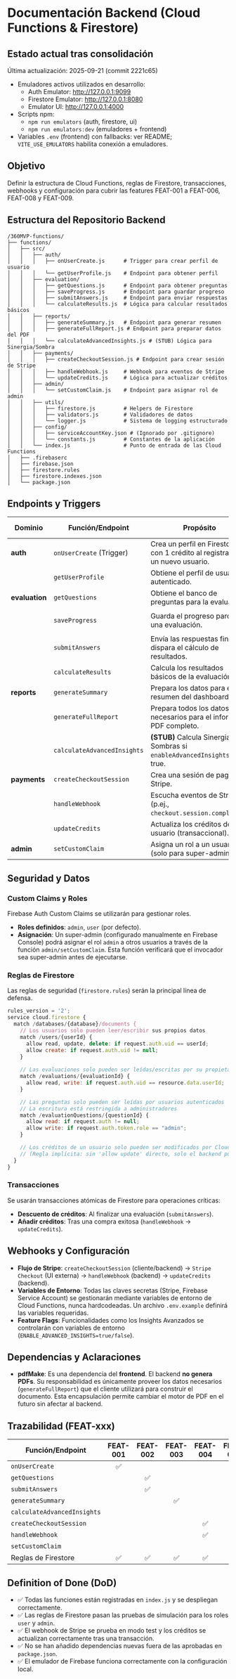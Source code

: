 # Documentación Backend (Cloud Functions & Firestore)

## Estado actual tras consolidación

Última actualización: 2025-09-21 (commit 2221c65)

- Emuladores activos utilizados en desarrollo:
  - Auth Emulator: http://127.0.0.1:9099
  - Firestore Emulator: http://127.0.0.1:8080
  - Emulator UI: http://127.0.0.1:4000
- Scripts npm:
  - `npm run emulators` (auth, firestore, ui)
  - `npm run emulators:dev` (emuladores + frontend)
- Variables `.env` (frontend) con fallbacks: ver README; `VITE_USE_EMULATORS` habilita conexión a emuladores.

## Objetivo
Definir la estructura de Cloud Functions, reglas de Firestore, transacciones, webhooks y configuración para cubrir las features FEAT-001 a FEAT-006, FEAT-008 y FEAT-009.

## Estructura del Repositorio Backend
```
/360MVP-functions/
├── functions/
│   ├── src/
│   │   ├── auth/
│   │   │   ├── onUserCreate.js      # Trigger para crear perfil de usuario
│   │   │   └── getUserProfile.js    # Endpoint para obtener perfil
│   │   ├── evaluation/
│   │   │   ├── getQuestions.js      # Endpoint para obtener preguntas
│   │   │   ├── saveProgress.js      # Endpoint para guardar progreso
│   │   │   ├── submitAnswers.js     # Endpoint para enviar respuestas
│   │   │   └── calculateResults.js  # Lógica para calcular resultados básicos
│   │   ├── reports/
│   │   │   ├── generateSummary.js   # Endpoint para generar resumen
│   │   │   ├── generateFullReport.js # Endpoint para preparar datos del PDF
│   │   │   └── calculateAdvancedInsights.js # (STUB) Lógica para Sinergia/Sombra
│   │   ├── payments/
│   │   │   ├── createCheckoutSession.js # Endpoint para crear sesión de Stripe
│   │   │   ├── handleWebhook.js     # Webhook para eventos de Stripe
│   │   │   └── updateCredits.js     # Lógica para actualizar créditos
│   │   ├── admin/
│   │   │   └── setCustomClaim.js    # Endpoint para asignar rol de admin
│   │   ├── utils/
│   │   │   ├── firestore.js         # Helpers de Firestore
│   │   │   ├── validators.js        # Validadores de datos
│   │   │   └── logger.js            # Sistema de logging estructurado
│   │   ├── config/
│   │   │   ├── serviceAccountKey.json # (Ignorado por .gitignore)
│   │   │   └── constants.js         # Constantes de la aplicación
│   │   └── index.js                 # Punto de entrada de las Cloud Functions
│   ├── .firebaserc
│   ├── firebase.json
│   ├── firestore.rules
│   ├── firestore.indexes.json
│   └── package.json
```

## Endpoints y Triggers

| Dominio      | Función/Endpoint                | Propósito                                                               | Entradas/Salidas esperadas                       |
|--------------|---------------------------------|-------------------------------------------------------------------------|--------------------------------------------------|
| **auth**     | `onUserCreate` (Trigger)        | Crea un perfil en Firestore con 1 crédito al registrarse un nuevo usuario.| `auth.UserRecord` -> `firestore.Document`        |
|              | `getUserProfile`                | Obtiene el perfil de usuario autenticado.                               | Autenticado -> `UserProfile`                     |
| **evaluation**| `getQuestions`                  | Obtiene el banco de preguntas para la evaluación.                       | - -> `EvaluationQuestions[]`                     |
|              | `saveProgress`                  | Guarda el progreso parcial de una evaluación.                           | `{ evaluationId, answers }` -> `{ success: true }` |
|              | `submitAnswers`                 | Envía las respuestas finales y dispara el cálculo de resultados.        | `{ answers }` -> `{ evaluationId }`              |
|              | `calculateResults`              | Calcula los resultados básicos de la evaluación.                        | Interno -> Actualiza `evaluations`               |
| **reports**  | `generateSummary`               | Prepara los datos para el resumen del dashboard.                        | `{ evaluationId }` -> `ReportSummary`            |
|              | `generateFullReport`            | Prepara todos los datos necesarios para el informe PDF completo.        | `{ evaluationId }` -> `FullReportData`           |
|              | `calculateAdvancedInsights`     | **(STUB)** Calcula Sinergia y Sombras si `enableAdvancedInsights` es true.| `{ evaluationId }` -> Actualiza `evaluations`    |
| **payments** | `createCheckoutSession`         | Crea una sesión de pago en Stripe.                                      | `{ productId, quantity }` -> `{ sessionId }`     |
|              | `handleWebhook`                 | Escucha eventos de Stripe (p.ej., `checkout.session.completed`).        | `Stripe.Event` -> Actualiza créditos             |
|              | `updateCredits`                 | Actualiza los créditos del usuario (transaccional).                     | Interno -> Actualiza `users`                     |
| **admin**    | `setCustomClaim`                | Asigna un rol a un usuario (solo para super-admins).                    | `{ uid, role: "admin" }` -> `{ success: true }`  |

## Seguridad y Datos

### Custom Claims y Roles
Firebase Auth Custom Claims se utilizarán para gestionar roles.
- **Roles definidos**: `admin`, `user` (por defecto).
- **Asignación**: Un super-admin (configurado manualmente en Firebase Console) podrá asignar el rol `admin` a otros usuarios a través de la función `admin/setCustomClaim`. Esta función verificará que el invocador sea super-admin antes de ejecutarse.

### Reglas de Firestore
Las reglas de seguridad (`firestore.rules`) serán la principal línea de defensa.
```js
rules_version = '2';
service cloud.firestore {
  match /databases/{database}/documents {
    // Los usuarios solo pueden leer/escribir sus propios datos
    match /users/{userId} {
      allow read, update, delete: if request.auth.uid == userId;
      allow create: if request.auth.uid != null;
    }
    
    // Las evaluaciones solo pueden ser leídas/escritas por su propietario
    match /evaluations/{evaluationId} {
      allow read, write: if request.auth.uid == resource.data.userId;
    }

    // Las preguntas solo pueden ser leídas por usuarios autenticados
    // La escritura está restringida a administradores
    match /evaluationQuestions/{questionId} {
      allow read: if request.auth != null;
      allow write: if request.auth.token.role == "admin";
    }

    // Los créditos de un usuario solo pueden ser modificados por Cloud Functions
    // (Regla implícita: sin 'allow update' directo, solo el backend puede cambiarlo)
  }
}
```

### Transacciones
Se usarán transacciones atómicas de Firestore para operaciones críticas:
- **Descuento de créditos**: Al finalizar una evaluación (`submitAnswers`).
- **Añadir créditos**: Tras una compra exitosa (`handleWebhook` -> `updateCredits`).

## Webhooks y Configuración

- **Flujo de Stripe**: `createCheckoutSession` (cliente/backend) -> `Stripe Checkout` (UI externa) -> `handleWebhook` (backend) -> `updateCredits` (backend).
- **Variables de Entorno**: Todas las claves secretas (Stripe, Firebase Service Account) se gestionarán mediante variables de entorno de Cloud Functions, nunca hardcodeadas. Un archivo `.env.example` definirá las variables requeridas.
- **Feature Flags**: Funcionalidades como los Insights Avanzados se controlarán con variables de entorno (`ENABLE_ADVANCED_INSIGHTS=true/false`).

## Dependencias y Aclaraciones
- **pdfMake**: Es una dependencia del **frontend**. El backend **no genera PDFs**. Su responsabilidad es únicamente proveer los datos necesarios (`generateFullReport`) que el cliente utilizará para construir el documento. Esta encapsulación permite cambiar el motor de PDF en el futuro sin afectar al backend.

## Trazabilidad (FEAT-xxx)

| Función/Endpoint          | FEAT-001 | FEAT-002 | FEAT-003 | FEAT-004 | FEAT-005 | FEAT-006 | FEAT-008 | FEAT-009 |
|---------------------------|:--------:|:--------:|:--------:|:--------:|:--------:|:--------:|:--------:|:--------:|
| `onUserCreate`            |    ✅    |          |          |          |    ✅    |          |    ✅    |          |
| `getQuestions`            |          |    ✅    |          |          |          |    ✅    |          |          |
| `submitAnswers`           |          |    ✅    |          |          |          |          |    ✅    |          |
| `generateSummary`         |          |          |    ✅    |          |          |          |          |          |
| `calculateAdvancedInsights`|         |          |          |          |          |          |          |    ✅    |
| `createCheckoutSession`   |          |          |          |    ✅    |          |          |    ✅    |          |
| `handleWebhook`           |          |          |          |    ✅    |          |          |    ✅    |          |
| `setCustomClaim`          |          |          |          |          |          |          |    ✅    |          |
| Reglas de Firestore       |    ✅    |    ✅    |    ✅    |    ✅    |    ✅    |    ✅    |    ✅    |          |

## Definition of Done (DoD)
- ✅ Todas las funciones están registradas en `index.js` y se despliegan correctamente.
- ✅ Las reglas de Firestore pasan las pruebas de simulación para los roles `user` y `admin`.
- ✅ El webhook de Stripe se prueba en modo test y los créditos se actualizan correctamente tras una transacción.
- ✅ No se han añadido dependencias nuevas fuera de las aprobadas en `package.json`.
- ✅ El emulador de Firebase funciona correctamente con la configuración local.

